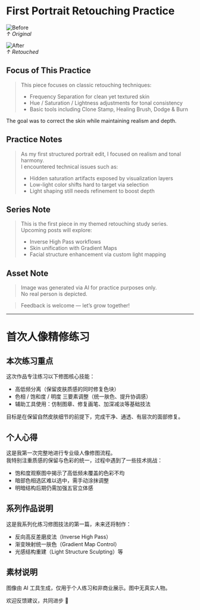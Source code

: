 # First Portrait Retouching Practice

![Before](https://i.imgur.com/bSPxHly.png)  
*↑ Original*

![After](https://i.imgur.com/9Y3FsvF.png)  
*↑ Retouched*

## Focus of This Practice

> This piece focuses on classic retouching techniques:
> - Frequency Separation for clean yet textured skin  
> - Hue / Saturation / Lightness adjustments for tonal consistency  
> - Basic tools including Clone Stamp, Healing Brush, Dodge & Burn

The goal was to correct the skin while maintaining realism and depth.

## Practice Notes

> As my first structured portrait edit, I focused on realism and tonal harmony.  
> I encountered technical issues such as:
> - Hidden saturation artifacts exposed by visualization layers  
> - Low-light color shifts hard to target via selection  
> - Light shaping still needs refinement to boost depth

## Series Note

> This is the first piece in my themed retouching study series.  
> Upcoming posts will explore:
> - Inverse High Pass workflows  
> - Skin unification with Gradient Maps  
> - Facial structure enhancement via custom light mapping

## Asset Note

> Image was generated via AI for practice purposes only.  
> No real person is depicted.
 
> Feedback is welcome — let’s grow together!

---

# 首次人像精修练习

## 本次练习重点

这次作品专注练习以下修图核心技能：

- 高低频分离（保留皮肤质感的同时修复色块）
- 色相 / 饱和度 / 明度 三要素调整（统一肤色、提升协调感）
- 辅助工具使用：仿制图章、修复画笔、加深减淡等基础技法

目标是在保留自然皮肤细节的前提下，完成干净、通透、有层次的面部修复。

## 个人心得

这是我第一次完整地进行专业级人像修图流程。  
我特别注重质感的保留与色彩的统一，过程中遇到了一些技术挑战：

- 饱和度观察图中揭示了高低频未覆盖的色彩不均  
- 暗部色相选区难以选中，需手动涂抹调整  
- 明暗结构后期仍需加强五官立体感

## 系列作品说明

这是我系列化练习修图技法的第一篇，未来还将制作：

- 反向高反差磨皮法（Inverse High Pass）
- 渐变映射统一肤色（Gradient Map Control）
- 光感结构重建（Light Structure Sculpting）等

## 素材说明

图像由 AI 工具生成，仅用于个人练习和非商业展示。图中无真实人物。  

欢迎反馈建议，共同进步 🙌  

